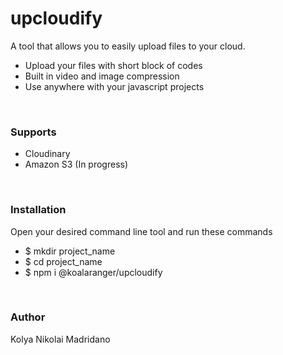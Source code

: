 <h1>upcloudify</h1>
<p>A tool that allows you to easily upload files to your cloud. </p>
<ul>
    <li>Upload your files with short block of codes</li>
    <li>Built in video and image compression</li>
    <li>Use anywhere with your javascript projects</li>
</ul>

<br/>

<h3>Supports</h3>
<ul>
    <li>Cloudinary</li>
    <li>Amazon S3 (In progress)</li>
</ul>

<br/>

<h3>Installation</h3>
<p>Open your desired command line tool and run these commands</p>
<ul>
    <li>$ mkdir project_name</li>
    <li>$ cd project_name</li>
    <li>$ npm i @koalaranger/upcloudify</li>
</ul>

<br/>

<h3>Author</h3>
<p>Kolya Nikolai Madridano</p>
